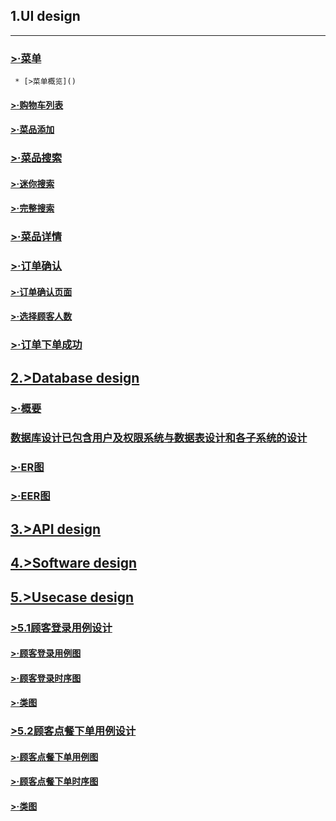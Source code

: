 ## 1.UI design
_______________

### [>·菜单]()

     * [>菜单概览]()

#### [>·购物车列表]()

#### [>·菜品添加]()

### [>·菜品搜索]()

#### [>·迷你搜索]()

#### [>·完整搜索]()

### [>·菜品详情]()

### [>·订单确认]()

#### [>·订单确认页面]()

#### [>·选择顾客人数]()

### [>·订单下单成功]()

## [2.>Database design]()

### [>·概要]()

### [数据库设计已包含用户及权限系统与数据表设计和各子系统的设计]()

### [>·ER图]()

### [>·EER图]()

## [3.>API design]()

## [4.>Software design]()

## [5.>Usecase design]()

### [>5.1顾客登录用例设计]()

#### [>·顾客登录用例图]()

#### [>·顾客登录时序图]()

#### [>·类图]()

### [>5.2顾客点餐下单用例设计]()

#### [>·顾客点餐下单用例图]()

#### [>·顾客点餐下单时序图]()

#### [>·类图]()
